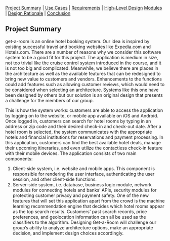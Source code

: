 [Project Summary](index.md) | [Use Cases](use_cases.md) | [Requirements](requirements.md) | [High-Level Design](high_level_design.md)
[Modules](modules.md) | [Design Rationale](design_rationale.md) | [Conclusion](conclusion.md)

## Project Summary

get-a-room is an online hotel booking system. Our idea is inspired by existing successful travel and booking websites like Expedia.com and Hotels.com. There are a number of reasons why we consider this software system to be a good fit for this project. The application is medium in size, not too trivial like the cruise control system introduced in the course, and it is not too big and complicated. Meanwhile, we believe there are places in the architecture as well as the available features that can be redesigned to bring new value to customers and vendors. Enhancements to the functions could add features such as allowing customer reviews, which would need to be considered when selecting an architecture. Systems like this one have been designed by others but our solution is an original design that presents a challenge for the members of our group.

This is how the system works: customers are able to access the application by logging on to the website, or mobile app available on iOS and Android. Once logged in, customers can search for hotel rooms by typing in an address or zip code and their desired check-in and check-out date. After a hotel room is selected, the system communicates with the appropriate hotels and financial institutions for reservations and payment processing. In this application, customers can find the best available hotel deals, manage their upcoming itineraries, and even utilize the contactless check-in feature with their mobile devices.
The application consists of two main components:

1) Client-side system, i.e. website and mobile apps. This component is responsible for rendering the user interface, authenticating the user session, and other client-side functions.
2) Server-side system, i.e. database, business logic module, network modules for connecting hotels and banks’ APIs, security modules for protecting customer privacy and payment safety. One of the new features that will set this application apart from the crowd is the machine learning recommendation engine that decides which hotel rooms appear as the top search results. Customers' past search records, price preferences, and geolocation information can all be used as the classifiers to the algorithm.
Designing Get-a-Room will challenge our group’s ability to analyze architecture options, make an appropriate decision, and implement design choices accordingly.
